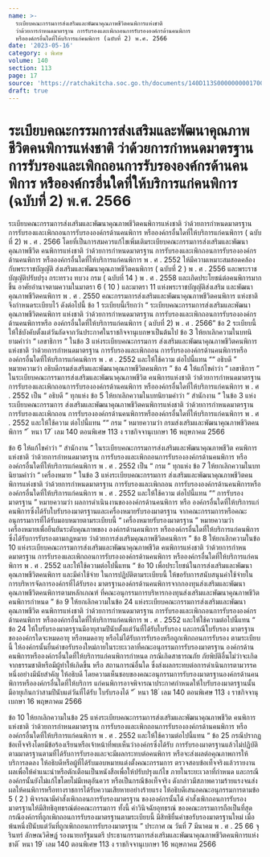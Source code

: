 ```yaml
---
name: >-
  ระเบียบคณะกรรมการส่งเสริมและพัฒนาคุณภาพชีวิตคนพิการแห่งชาติ
  ว่าด้วยการกำหนดมาตรฐาน การรับรองและเพิกถอนการรับรององค์กรด้านคนพิการ
  หรือองค์กรอื่นใดที่ให้บริการแก่คนพิการ (ฉบับที่ 2) พ.ศ. 2566
date: '2023-05-16'
category: ง พิเศษ
volume: 140
section: 113
page: 17
source: 'https://ratchakitcha.soc.go.th/documents/140D113S0000000001700.pdf'
draft: true
---
```


# ระเบียบคณะกรรมการส่งเสริมและพัฒนาคุณภาพชีวิตคนพิการแห่งชาติ ว่าด้วยการกำหนดมาตรฐาน การรับรองและเพิกถอนการรับรององค์กรด้านคนพิการ หรือองค์กรอื่นใดที่ให้บริการแก่คนพิการ (ฉบับที่ 2) พ.ศ. 2566

ระเบียบคณะกรรมการส่งเสริมและพัฒนาคุณภาพชีวิตคนพิการแห่งชาติ ว่าด้วยการกําหนดมาตรฐาน การรับรองและเพิกถอนการรับรององค์กรด้านคนพิการ หรือองค์กรอื่นใดที่ให้บริการแก่คนพิการ ( ฉบับที่ 2) พ . ศ . 2566 โดยที่เป็นการสมควรแก้ไขเพิ่มเติมระเบียบคณะกรรมการส่งเสริมและพัฒนาคุณภาพชีวิต คนพิการแห่งชาติ ว่าด้วยการกําหนดมาตรฐาน การรับรองและเพิกถอนการรับรององค์กรด้านคนพิการ หรือองค์กรอื่นใดที่ให้บริการแก่คนพิการ พ . ศ . 2552 ให้มีความเหมาะสมสอดคล้องกับพระราชบัญญัติ ส่งเสริมและพัฒนาคุณภาพชีวิตคนพิการ ( ฉบับที่ 2 ) พ . ศ . 2556 และพระราชบัญญัติปรับปรุง กระทรวง ทบวง กรม ( ฉบับที่ 14 ) พ . ศ . 2558 และเกิดประโยชน์ต่อคนพิการมากขึ้น อาศัยอํานาจตามความในมาตรา 6 ( 10 ) และมาตรา 11 แห่งพระราชบัญญัติส่งเสริม และพัฒนาคุณภาพชีวิตคนพิการ พ . ศ . 2550 คณะกรรมการส่งเสริมและพัฒนาคุณภาพชีวิตคนพิการ แห่งชาติ จึงกําหนดระเบียบไว้ ดังต่อไปนี้ ข้อ 1 ระเบียบนี้เรียกว่า “ ระเบียบคณะกรรมการส่งเสริมและพัฒนาคุณภาพชีวิตคนพิการ แห่งชาติ ว่าด้วยการกําหนดมาตรฐาน การรับรองและเพิกถอนการรับรององค์กรด้านคนพิการหรือ องค์กรอื่นใดที่ให้บริการแก่คนพิการ ( ฉบับที่ 2) พ . ศ . 2566” ข้อ 2 ระเบียบนี้ให้ใช้บังคับตั้งแต่วันถัดจากวันประกาศในราชกิจจานุเบกษาเป็นต้นไป ข้อ 3 ให้ยกเลิกความในบทนิยามคําว่า “ เลขาธิการ ” ในข้อ 3 แห่งระเบียบคณะกรรมการ ส่งเสริมและพัฒนาคุณภาพชีวิตคนพิการแห่งชาติ ว่าด้วยการกําหนดมาตรฐาน การรับรองและเพิกถอน การรับรององค์กรด้านคนพิการหรือองค์กรอื่นใดที่ให้บริการแก่คนพิการ พ . ศ . 2552 และให้ใช้ความ ต่อไปนี้แทน ““ อธิบดี ” หมายความว่า อธิบดีกรมส่งเสริมและพัฒนาคุณภาพชีวิตคนพิการ ” ข้อ 4 ให้แก้ไขคําว่า “ เลขาธิการ ” ในระเบียบคณะกรรมการส่งเสริมและพัฒนาคุณภาพชีวิต คนพิการแห่งชาติ ว่าด้วยการกําหนดมาตรฐาน การรับรองและเพิกถอนการรับรององค์กรด้านคนพิการ หรือองค์กรอื่นใดที่ให้บริการแก่คนพิการ พ . ศ . 2552 เป็น “ อธิบดี ” ทุกแห่ง ข้อ 5 ให้ยกเลิกความในบทนิยามคําว่า “ สํานักงาน ” ในข้อ 3 แห่งระเบียบคณะกรรมการ ส่งเสริมและพัฒนาคุณภาพชีวิตคนพิการแห่งชาติ ว่าด้วยการกําหนดมาตรฐาน การรับรองและเพิกถอน การรับรององค์กรด้านคนพิการหรือองค์กรอื่นใดที่ให้บริการแก่คนพิการ พ . ศ . 2552 และให้ใช้ความ ต่อไปนี้แทน ““ กรม ” หมายความว่า กรมส่งเสริมและพัฒนาคุณภาพชีวิตคนพิการ ” ้ หนา 17 ่ เลม 140 ตอนพิเศษ 113 ง ราชกิจจานุเบกษา 16 พฤษภาคม 2566

ข้อ 6 ให้แก้ไขคําว่า “ สํานักงาน ” ในระเบียบคณะกรรมการส่งเสริมและพัฒนาคุณภาพชีวิต คนพิการแห่งชาติ ว่าด้วยการกําหนดมาตรฐาน การรับรองและเพิกถอนการรับรององค์กรด้านคนพิการ หรือองค์กรอื่นใดที่ให้บริการแก่คนพิการ พ . ศ . 2552 เป็น “ กรม ” ทุกแห่ง ข้อ 7 ให้ยกเลิกความในบทนิยามคําว่า “ เครื่องหมาย ” ในข้อ 3 แห่งระเบียบคณะกรรมการ ส่งเสริมและพัฒนาคุณภาพชีวิตคนพิการแห่งชาติ ว่าด้วยการกําหนดมาตรฐาน การรับรองและเพิกถอน การรับรององค์กรด้านคนพิการหรือองค์กรอื่นใดที่ให้บริการแก่คนพิการ พ . ศ . 2552 และให้ใช้ความ ต่อไปนี้แทน ““ การรับรองมาตรฐาน ” หมายความว่า ผลการดําเนินงานขององค์กรด้านคนพิการ หรือ องค์กรอื่นใดที่ให้บริการแก่คนพิการซึ่งได้รับใบรับรองมาตรฐานและเครื่องหมายรับรองมาตรฐาน จากคณะกรรมการหรือคณะอนุกรรมการที่ได้รับมอบหมายตามระเบียบนี้ “ เครื่องหมายรับรองมาตรฐาน ” หมายความว่า เครื่องหมายเพื่อยืนยันระดับคุณภาพของ องค์กรด้านคนพิการ หรือองค์กรอื่นใดที่ให้บริการแก่คนพิการซึ่งได้รับการรับรองตามกฎหมาย ว่าด้วยการส่งเสริมคุณภาพชีวิตคนพิการ ” ข้อ 8 ให้ยกเลิกความในข้อ 10 แห่งระเบียบคณะกรรมการส่งเสริมและพัฒนาคุณภาพชีวิต คนพิการแห่งชาติ ว่าด้วยการกําหนดมาตรฐาน การรับรองและเพิกถอนการรับรององค์กรด้านคนพิการ หรือองค์กรอื่นใดที่ให้บริการแก่คนพิการ พ . ศ . 2552 และให้ใช้ความต่อไปนี้แทน “ ข้อ 10 เพื่อประโยชน์ในการส่งเสริมและพัฒนาคุณภาพชีวิตคนพิการ และมีค่าใช้จ่าย ในการปฏิบัติตามระเบียบนี้ ให้ขอรับการสนับสนุนค่าใช้จ่ายในการบริหารจัดการองค์กรที่ได้รับรอง มาตรฐานองค์กรด้านคนพิการจากกองทุนส่งเสริมและพัฒนาคุณภาพชีวิตคนพิการตามหลักเกณฑ์ ที่คณะอนุกรรมการบริหารกองทุนส่งเสริมและพัฒนาคุณภาพชีวิตคนพิการกําหนด ” ข้อ 9 ให้ยกเลิกความในข้อ 24 แห่งระเบียบคณะกรรมการส่งเสริมและพัฒนาคุณภาพชีวิต คนพิการแห่งชาติ ว่าด้วยการกําหนดมาตรฐาน การรับรองและเพิกถอนการรับรององค์กรด้านคนพิการ หรือองค์กรอื่นใดที่ให้บริการแก่คนพิการ พ . ศ . 2552 และให้ใช้ความต่อไปนี้แทน “ ข้อ 24 ให้ใบรับรองมาตรฐานมีอายุสามปีนับตั้งแต่วันที่ได้รับใบรับรอง และกรณีใบรับรอง มาตรฐานขององค์กรใดจะหมดอายุ หรือหมดอายุ หรือไม่ได้รับการรับรองหรือถูกเพิกถอนการรับรอง ตามระเบียบนี้ ให้องค์กรนั้นยื่นคําขอรับรองใหม่ภายในระยะเวลาที่คณะอนุกรรมการรับรองมาตรฐาน องค์กรด้านคนพิการหรือองค์กรอื่นใดที่ให้บริการแก่คนพิการกําหนด กรณีเกิดสาธารณภัย ภัยพิบัติอื่นไม่ว่าจะเกิดจากธรรมชาติหรือมีผู้ทําให้เกิดขึ้น หรือ สถานการณ์อื่นใด ซึ่งส่งผลกระทบต่อการดําเนินการตามวรรคหนึ่งอย่างมีนัยสําคัญ ให้อธิบดี โดยความเห็นชอบของคณะอนุกรรมการรับรองมาตรฐานองค์กรด้านคนพิการหรือองค์กรอื่นใดที่ให้บริการ แก่คนพิการอาจพิจารณาประกาศกําหนดให้ใบรับรองมาตรฐานนั้นมีอายุเกินกว่าสามปีนับแต่วันที่ได้รับ ใบรับรองได้ ” ้ หนา 18 ่ เลม 140 ตอนพิเศษ 113 ง ราชกิจจานุเบกษา 16 พฤษภาคม 2566

ข้อ 10 ให้ยกเลิกความในข้อ 25 แห่งระเบียบคณะกรรมการส่งเสริมและพัฒนาคุณภาพชีวิต คนพิการแห่งชาติ ว่าด้วยการกําหนดมาตรฐาน การรับรองและเพิกถอนการรับรององค์กรด้านคนพิการ หรือองค์กรอื่นใดที่ให้บริการแก่คนพิการ พ . ศ . 2552 และให้ใช้ความต่อไปนี้แทน “ ข้อ 25 กรณีปรากฏข้อเท็จจริงโดยมีข้อร้องเรียนหรือเจ้าหน้าที่พบเห็นว่าองค์กรซึ่งได้รับ การรับรองมาตรฐานแล้วไม่ปฏิบัติตามมาตรฐานตามที่ได้รับการรับรองและจะมีผลกระทบต่อคนพิการ หรือจะส่งผลต่อคุณภาพการให้บริการลดลง ให้อธิบดีหรือผู้ที่ได้รับมอบหมายแต่งตั้งคณะกรรมการ ตรวจสอบข้อเท็จจริงแล้วรายงานผลเพื่อให้คําแนะนําหรือตักเตือนเป็นหนังสือเพื่อให้ปรับปรุงแก้ไข ภายในระยะเวลาที่กําหนด และกรณีองค์กรนั้นยังไม่แก้ไขโดยไม่มีเหตุอันควร หรือเป็นกรณีข้อเท็จจริง ดังกล่าวมีสภาพความร้ายแรงจนส่งผลให้คนพิการหรือทางราชการได้รับความเสียหายอย่างร้ายแรง ให้อธิบดีเสนอคณะอนุกรรมการตามข้อ 5 ( 2 ) พิจารณามีคําสั่งเพิกถอนการรับรองมาตรฐาน ขององค์กรนั้นได้ คําสั่งเพิกถอนการรับรองมาตรฐานให้มีสิทธิอุทธรณ์ต่อคณะกรรมการ ทั้งนี้ คําวินิจฉัยอุทธรณ์ ของคณะกรรมการถือเป็นที่สุด กรณีองค์กรที่ถูกเพิกถอนการรับรองมาตรฐานตามระเบียบนี้ มีสิทธิยื่นคําขอรับรองมาตรฐานใหม่ เมื่อพ้นหนึ่งปีนับแต่วันที่ถูกเพิกถอนการรับรองมาตรฐาน ” ประกาศ ณ วันที่ 7 มีนาคม พ . ศ . 25 66 จุรินทร์ ลักษณวิศิษฏ์ รองนายกรัฐมนตรี ประธานกรรมการส่งเสริมและพัฒนาคุณภาพชีวิตคนพิการแห่งชาติ ้ หนา 19 ่ เลม 140 ตอนพิเศษ 113 ง ราชกิจจานุเบกษา 16 พฤษภาคม 2566
